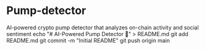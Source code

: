 # Pump-detector
AI-powered crypto pump detector that analyzes on-chain activity and social sentiment
echo "# AI-Powered Pump Detector 🚀" > README.md
git add README.md
git commit -m "Initial README"
git push origin main
